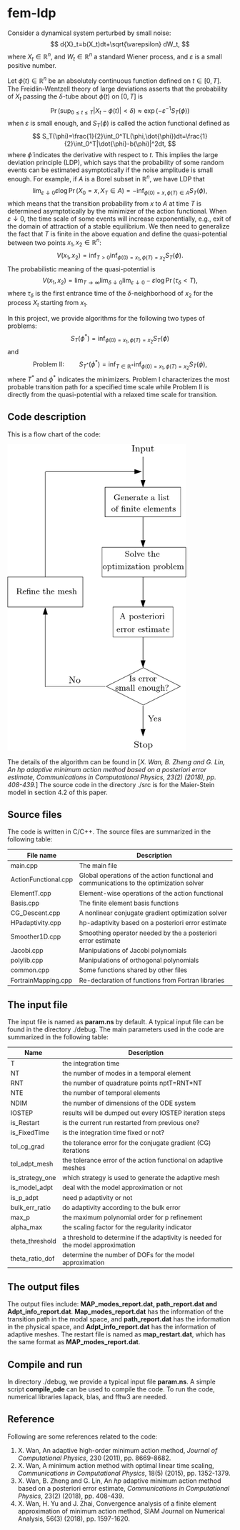 # fem-ldp

Consider a dynamical system perturbed by small noise:
$$
d{X}_t=b(X_t)dt+\sqrt{\varepsilon} dW_t,
$$
where $X_t\in\mathbb{R}^n$, and $W_t\in\mathbb{R}^n$ a standard Wiener process, and $\varepsilon$ is a small positive number. 

Let $\phi(t)\in\mathbb{R}^n$ be an absolutely continuous function defined on $t\in[0,T]$. The Freidlin-Wentzell theory of large deviations asserts that the probability of $X_t$ passing the $\delta$-tube about $\phi(t)$ on $[0,T]$ is 
$$
\Pr(\sup_{0\leq t\leq T}|X_t-\phi(t)|<\delta)\approx\exp(-\varepsilon^{-1}S_T(\phi))
$$
when $\varepsilon$ is small enough, and $S_T(\phi)$ is called the action functional defined as
$$
S_T(\phi)=\frac{1}{2}\int_0^TL(\phi,\dot{\phi})dt=\frac{1}{2}\int_0^T|\dot{\phi}-b(\phi)|^2dt,
$$
  where $\dot{\phi}$ indicates the derivative with respect to $t$. This implies the large deviation principle (LDP), which says that the probability of some random events can be estimated asymptotically if the noise amplitude is small enough. For example, if $A$ is a Borel subset in $\mathbb{R}^n$, we have LDP that
$$
\lim_{\varepsilon\downarrow0}\varepsilon\log\Pr(X_0=x,X_T\in A)=-\inf_{{\phi(0)=x, \phi(T)\in A}}S_T(\phi),
$$
which means that the transition probability from $x$ to $A$ at time $T$ is determined asymptotically by the minimizer of the action functional. When $\varepsilon\downarrow0$, the time scale of some events will increase exponentially, e.g., exit of the domain of attraction of a stable equilibrium. We then need to generalize the fact that $T$ is finite in the above equation and define the quasi-potential between two points $x_1,x_2\in\mathbb{R}^n$: 
$$
V(x_1,x_2)=\inf_{T>0}\inf_{{\phi(0)=x_1, \phi(T)=x_2}}S_T(\phi).
$$
The probabilistic meaning of the quasi-potential is 
$$
V(x_1,x_2)=\lim_{T\rightarrow\infty}\lim_{\delta\downarrow0}\lim_{\varepsilon\downarrow0}-\varepsilon\log\Pr(\tau_\delta<T),
$$
where $\tau_\delta$ is the first entrance time of the $\delta$-neighborhood of $x_2$ for the process $X_t$ starting from $x_1$.   

In this project, we provide algorithms for the following two types of problems:
$$
S_{T}(\phi^*)=\inf_{{\phi(0)=x_1, \phi(T)=x_2}}S_T(\phi)
$$
and
$$
\textrm{Problem II:}\quad\quad S_{T^*}(\phi^*)=\inf_{T\in\mathbb{R}^+}\inf_{{\phi(0)=x_1, \phi(T)=x_2}}S_T(\phi),
$$
where $T^*$ and $\phi^*$ indicates the minimizers. Problem I characterizes the most probable transition path for a specified time scale while Problem II is directly from the quasi-potential with a relaxed time scale for transition.

## Code description

This is a flow chart of the code:

![](flow-chart-code.png)

The details of the algorithm can be found in [*X. Wan, B. Zheng and G. Lin, An hp adaptive minimum action method based on a posteriori error estimate, Communications in Computational Physics, 23(2) (2018), pp. 408-439.*] The source code in the directory ./src is for the Maier-Stein model in section 4.2 of this paper. 

## Source files

The code is written in C/C++. The source files are summarized in the following table:

| File name            | Description                                                  |
| -------------------- | ------------------------------------------------------------ |
| main.cpp             | The main file                                                |
| ActionFunctional.cpp | Global operations of the action functional and communications to the optimization solver |
| ElementT.cpp         | Element-wise operations of the action functional             |
| Basis.cpp            | The finite element basis functions                           |
| CG_Descent.cpp       | A nonlinear conjugate gradient optimization solver           |
| HPadaptivity.cpp     | hp-adaptivity based on a posteriori error estimate           |
| Smoother1D.cpp       | Smoothing operator needed by the a posteriori error estimate |
| Jacobi.cpp           | Manipulations of Jacobi polynomials                          |
| polylib.cpp          | Manipulations of orthogonal polynomials                      |
| common.cpp           | Some functions shared by other files                         |
| FortrainMapping.cpp  | Re-declaration of functions from Fortran libraries           |

## The input file

The input file is named as **param.ns** by default. A typical input file can be found in the directory ./debug. The main parameters used in the code are summarized in the following table:

| Name            | Description                                                  |
| --------------- | ------------------------------------------------------------ |
| T               | the integration time                                         |
| NT              | the number of modes in a temporal element                    |
| RNT             | the number of quadrature points nptT=RNT*NT                  |
| NTE             | the number of temporal elements                              |
| NDIM            | the number of dimensions of the ODE system                   |
| IOSTEP          | results will be dumped out every IOSTEP iteration steps      |
| is_Restart      | is the current run restarted from previous one?              |
| is_FixedTime    | is the integration time fixed or not?                        |
| tol_cg_grad     | the tolerance error for the conjugate gradient (CG) iterations |
| tol_adpt_mesh   | the tolerance error of the action functional on adaptive meshes |
| is_strategy_one | which strategy is used to generate the adaptive mesh         |
| is_model_adpt   | deal with the model approximation or not                     |
| is_p_adpt       | need p adaptivity or not                                     |
| bulk_err_ratio  | do adaptivity according to the bulk error                    |
| max_p           | the maximum polynomial order for p refinement                |
| alpha_max       | the scaling factor for the regularity indicator              |
| theta_threshold | a threshold to determine if the adaptivity is needed for the model approximation |
| theta_ratio_dof | determine the number of DOFs for the model approximation     |

## The output files

The output files include: **MAP_modes_report.dat, path_report.dat and Adpt_info_report.dat**. **Map_modes_report.dat** has the information of the transition path in the modal space, and **path_report.dat** has the information in the physical space, and **Adpt_info_report.dat** has the information of adaptive meshes. The restart file is named as **map_restart.dat**, which has the same format as **MAP_modes_report.dat**.

## Compile and run

In directory ./debug, we provide a typical input file **param.ns**. A simple script **compile_ode** can be used to compile the code. To run the code, numerical libraries lapack, blas, and fftw3 are needed. 

## Reference

Following are some references related to the code:

1. X. Wan, An adaptive high-order minimum action method, *Journal of Computational Physics*, 230 (2011), pp. 8669-8682. 
2. X. Wan, A minimum action method with optimal linear time scaling, *Communications in Computational Physics*, 18(5) (2015), pp. 1352-1379. 
3. X. Wan, B. Zheng and G. Lin, An *hp* adaptive minimum action method based on a posteriori error estimate, *Communications in Computational Physics*, 23(2) (2018), pp. 408-439. 
4. X. Wan, H. Yu and J. Zhai, Convergence analysis of a finite element approximation of minimum action method, SIAM Journal on Numerical Analysis, 56(3) (2018), pp. 1597-1620. 